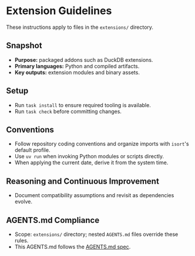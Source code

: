 # Extension Guidelines

These instructions apply to files in the `extensions/` directory.

## Snapshot
- **Purpose:** packaged addons such as DuckDB extensions.
- **Primary languages:** Python and compiled artifacts.
- **Key outputs:** extension modules and binary assets.

## Setup
- Run `task install` to ensure required tooling is available.
- Run `task check` before committing changes.

## Conventions
- Follow repository coding conventions and organize imports with `isort`'s
  default profile.
- Use `uv run` when invoking Python modules or scripts directly.
- When applying the current date, derive it from the system time.

## Reasoning and Continuous Improvement
- Document compatibility assumptions and revisit as dependencies evolve.

## AGENTS.md Compliance
- Scope: `extensions/` directory; nested `AGENTS.md` files override these rules.
- This AGENTS.md follows the [AGENTS.md spec](https://gist.github.com).
